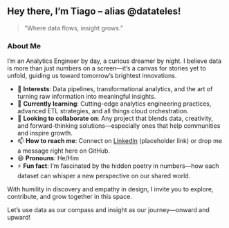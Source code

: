 ## Hey there, I’m Tiago – alias @datateles! 
> “Where data flows, insight grows.”

### About Me
I’m an Analytics Engineer by day, a curious dreamer by night. 
I believe data is more than just numbers on a screen—it’s a canvas for stories yet to unfold, 
guiding us toward tomorrow’s brightest innovations.

- 👀 **Interests**: Data pipelines, transformational analytics, and the art of turning raw information into meaningful insights. 
- 🌱 **Currently learning**: Cutting-edge analytics engineering practices, advanced ETL strategies, and all things cloud orchestration.
- 💞️ **Looking to collaborate on**: Any project that blends data, creativity, and forward-thinking solutions—especially ones that help communities and inspire growth.
- 📫 **How to reach me**: Connect on [LinkedIn](https://www.linkedin.com/in/datateles) (placeholder link) or drop me a message right here on GitHub.
- 😄 **Pronouns**: He/Him
- ⚡ **Fun fact**: I’m fascinated by the hidden poetry in numbers—how each dataset can whisper a new perspective on our shared world.

With humility in discovery and empathy in design, I invite you to explore, contribute, and grow together in this space.

Let’s use data as our compass and insight as our journey—onward and upward!

<!---
datateles/datateles is a ✨ special ✨ repository because its `README.md` (this file) appears on your GitHub profile.
You can click the Preview link to take a look at your changes.
--->
